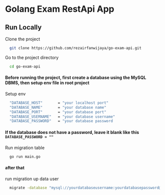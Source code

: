 
# Golang Exam RestApi App


## Run Locally

Clone the project

```bash
  git clone https://github.com/rezairfanwijaya/go-exam-api.git
```

Go to the project directory

```bash
  cd go-exam-api
```

#### Before running the project, first create a database using the MySQL DBMS, then setup env file in root project

Setup env

```bash
  "DATABASE_HOST"       = "your localhost port"
  "DATABASE_NAME"       = "your database name"
  "DATABASE_PORT"       = "your database port"
  "DATABASE_USERNAME"   = "your database username"
  "DATABASE_PASSWORD"   = "your database password
```
#### If the database does not have a password, leave it blank like this ```DATABASE_PASSWORD = ""```

Run migration table

```bash
  go run main.go
```

#### after that 
run migration up data user
```bash
  migrate -database "mysql://yourdatabaseusername:yourdatabasepassword@tcp(yourdatabasehost:yourdatabaseport)/yourdatabasename" -path db/migration up
```

